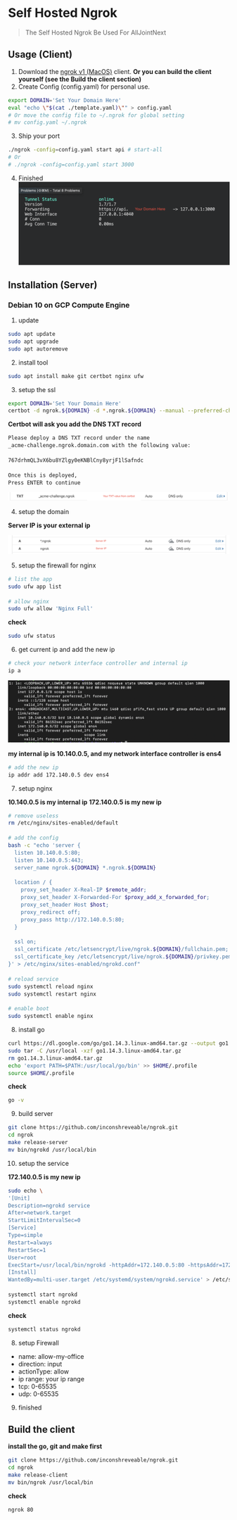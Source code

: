 # Self Hosted Ngrok

> The Self Hosted Ngrok Be Used For AllJointNext

## Usage (Client)

1. Download the [ngrok v1 (MacOS)](./ngrok-client-release-build-go1.14.3.darwin-amd64.zip) client. **Or you can build the client yourself (see the Build the client section)**
2. Create Config (config.yaml) for personal use.

```sh
export DOMAIN='Set Your Domain Here'
eval "echo \"$(cat ./template.yaml)\"" > config.yaml
# Or move the config file to ~/.ngrok for global setting
# mv config.yaml ~/.ngrok
```

3. Ship your port

```sh
./ngrok -config=config.yaml start api # start-all
# Or
# ./ngrok -config=config.yaml start 3000
```

4. Finished
   ![ScreenShot1](./screenshot1.png)

## Installation (Server)

### Debian 10 on GCP Compute Engine

1. update

```sh
sudo apt update
sudo apt upgrade
sudo apt autoremove
```

2. install tool

```sh
sudo apt install make git certbot nginx ufw
```

3. setup the ssl

```sh
export DOMAIN='Set Your Domain Here'
certbot -d ngrok.${DOMAIN} -d *.ngrok.${DOMAIN} --manual --preferred-challenges dns certonly
```

**Certbot will ask you add the DNS TXT record**

```sh
Please deploy a DNS TXT record under the name
_acme-challenge.ngrok.domain.com with the following value:

767drhmQL3vX6bu8YZlgy0eKNBlCny8yrjF1lSafndc

Once this is deployed,
Press ENTER to continue
```

![ScreenShot2](./screenshot2.png)

4. setup the domain

**Server IP is your external ip**

![ScreenShot3](./screenshot3.png)

5. setup the firewall for nginx

```sh
# list the app
sudo ufw app list

# allow nginx
sudo ufw allow 'Nginx Full'
```

**check**

```sh
sudo ufw status
```

6. get current ip and add the new ip

```sh
# check your network interface controller and internal ip
ip a
```

![ScreenShot4](./screenshot4.png)

**my internal ip is 10.140.0.5, and my network interface controller is ens4**

```sh
# add the new ip
ip addr add 172.140.0.5 dev ens4
```

7. setup nginx

**10.140.0.5 is my internal ip**
**172.140.0.5 is my new ip**

```sh
# remove useless
rm /etc/nginx/sites-enabled/default

# add the config
bash -c "echo 'server {
  listen 10.140.0.5:80;
  listen 10.140.0.5:443;
  server_name ngrok.${DOMAIN} *.ngrok.${DOMAIN}

  location / {
    proxy_set_header X-Real-IP $remote_addr;
    proxy_set_header X-Forwarded-For $proxy_add_x_forwarded_for;
    proxy_set_header Host $host;
    proxy_redirect off;
    proxy_pass http://172.140.0.5:80;
  }

  ssl on;
  ssl_certificate /etc/letsencrypt/live/ngrok.${DOMAIN}/fullchain.pem;
  ssl_certificate_key /etc/letsencrypt/live/ngrok.${DOMAIN}/privkey.pem;
}' > /etc/nginx/sites-enabled/ngrokd.conf"

# reload service
sudo systemctl reload nginx
sudo systemctl restart nginx

# enable boot
sudo systemctl enable nginx
```

8. install go

```sh
curl https://dl.google.com/go/go1.14.3.linux-amd64.tar.gz --output go1.14.3.linux-amd64.tar.gz
sudo tar -C /usr/local -xzf go1.14.3.linux-amd64.tar.gz
rm go1.14.3.linux-amd64.tar.gz
echo 'export PATH=$PATH:/usr/local/go/bin' >> $HOME/.profile
source $HOME/.profile
```

**check**

```sh
go -v
```

9. build server

```sh
git clone https://github.com/inconshreveable/ngrok.git
cd ngrok
make release-server
mv bin/ngrokd /usr/local/bin
```

10. setup the service

**172.140.0.5 is my new ip**

```sh
sudo echo \
'[Unit]
Description=ngrokd service
After=network.target
StartLimitIntervalSec=0
[Service]
Type=simple
Restart=always
RestartSec=1
User=root
ExecStart=/usr/local/bin/ngrokd -httpAddr=172.140.0.5:80 -httpsAddr=172.140.0.5:443 -tlsKey="/etc/letsencrypt/live/${DOMAIN}/privkey.pem" -tlsCrt="/etc/letsencrypt/live/${DOMAIN}/fullchain.pem" -domain="${DOMAIN}"
[Install]
WantedBy=multi-user.target /etc/systemd/system/ngrokd.service' > /etc/systemd/system/ngrokd.service

systemctl start ngrokd
systemctl enable ngrokd
```

**check**

```sh
systemctl status ngrokd
```

8. setup Firewall

- name: allow-my-office
- direction: input
- actionType: allow
- ip range: your ip range
- tcp: 0-65535
- udp: 0-65535

9. finished

## Build the client

**install the go, git and make first**

```sh
git clone https://github.com/inconshreveable/ngrok.git
cd ngrok
make release-client
mv bin/ngrok /usr/local/bin
```

**check**

```sh
ngrok 80
```
